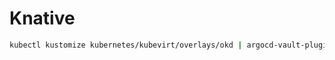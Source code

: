 # Knative

```bash
kubectl kustomize kubernetes/kubevirt/overlays/okd | argocd-vault-plugin generate - | kubectl apply -f -
```
